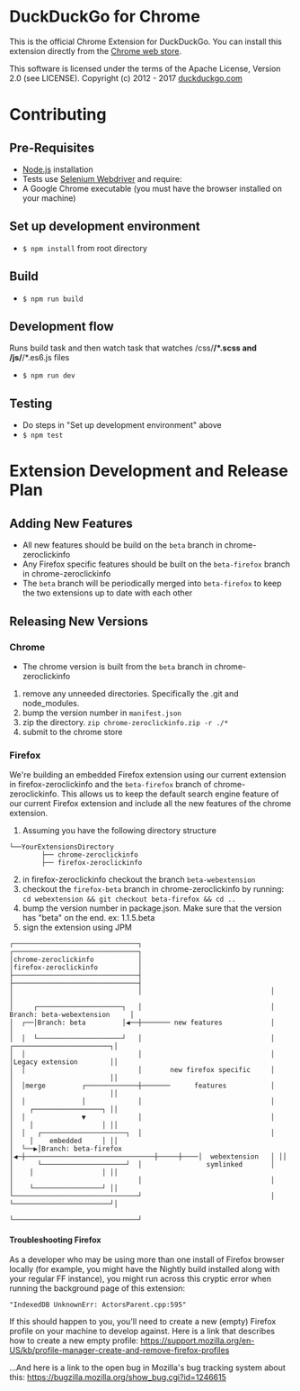 # DuckDuckGo for Chrome

This is the official Chrome Extension for DuckDuckGo. You can install this extension directly from the [Chrome web store](https://chrome.google.com/webstore/detail/duckduckgo-for-chrome/bpphkkgodbfncbcpgopijlfakfgmclao?hl=en).

This software is licensed under the terms of the Apache License, Version 2.0 (see LICENSE). Copyright (c) 2012 - 2017 [duckduckgo.com](https://duckduckgo.com)

# Contributing

## Pre-Requisites
- [Node.js](https://nodejs.org) installation
- Tests use [Selenium Webdriver](http://seleniumhq.github.io/selenium/docs/api/javascript/index.html) and require:
- A Google Chrome executable (you must have the browser installed on your machine)

## Set up development environment
- `$ npm install` from root directory

## Build
- `$ npm run build`

## Development flow
Runs build task and then watch task that watches /css/**/*.scss and /js/**/*.es6.js files
- `$ npm run dev`

## Testing
- Do steps in "Set up development environment" above
- `$ npm test`

# Extension Development and Release Plan

## Adding New Features

- All new features should be build on the `beta` branch in chrome-zeroclickinfo
- Any Firefox specific features should be built on the `beta-firefox` branch in chrome-zeroclickinfo
- The `beta` branch will be periodically merged into `beta-firefox` to keep the two extensions up to date with each other

## Releasing New Versions

### Chrome

- The chrome version is built from the `beta` branch in chrome-zeroclickinfo
1. remove any unneeded directories. Specifically the .git and node_modules.
2. bump the version number in `manifest.json`
3. zip the directory. `zip chrome-zeroclickinfo.zip -r ./*`
4. submit to the chrome store

### Firefox

We're building an embedded Firefox extension using our current extension in firefox-zeroclickinfo and the `beta-firefox` branch of chrome-zeroclickinfo. This allows us to keep the default search engine feature of our current Firefox extension and include all the new features of the chrome extension.

1. Assuming you have the following directory structure

```
└──YourExtensionsDirectory
        ├── chrome-zeroclickinfo
        ├── firefox-zeroclickinfo
```

2. in firefox-zeroclickinfo checkout the branch `beta-webextension`
3. checkout the `firefox-beta` branch in chrome-zeroclickinfo by running: `cd webextension && git checkout beta-firefox && cd ..`
4. bump the version number in package.json. Make sure that the version has "beta" on the end. ex: 1.1.5.beta
5. sign the extension using JPM


```
┌───────────────────────────────┐                                ┌───────────────────────────────┐
│chrome-zeroclickinfo           │                                │firefox-zeroclickinfo          │
├───────────────────────────────┤                                ├───────────────────────────────┤
│                               │                                │                               │
│     ┌─────────────────────┐   │                                │ Branch: beta-webextension     │
│  ┌──│Branch: beta         │◀──┼─────── new features            │                               │
│  │  └─────────────────────┘   │                                │     ┌────────────────────────┐│
│  │                            │                                │     │Legacy extension        ││
│  │                            │       new firefox specific     │     │                        ││
│  │merge         ┌─────────────┼───────      features           │     │                        ││
│  │              │             │                                │     │    ┌─────────────────┐ ││
│  │              ▼             │                                │     │    │                 │ ││
│  │   ┌─────────────────────┐  │                                │     │    │    embedded     │ ││
│  └──▶│Branch: beta-firefox │◀─┼────────────────────────────────┼─────┼────│  webextension   │ ││
│      └─────────────────────┘  │                symlinked       │     │    │                 │ ││
│                               │                                │     │    └─────────────────┘ ││
└───────────────────────────────┘                                │     └────────────────────────┘│
                                                                 └───────────────────────────────┘

```

#### Troubleshooting Firefox

As a developer who may be using more than one install of Firefox browser locally (for example, you might have the Nightly build installed along with your regular FF instance), you might run across this cryptic error when running the background page of this extension: 
```
"IndexedDB UnknownErr: ActorsParent.cpp:595"
```
If this should happen to you, you'll need to create a new (empty) Firefox profile on your machine to develop against. Here is a link that describes how to create a new empty profile:
https://support.mozilla.org/en-US/kb/profile-manager-create-and-remove-firefox-profiles

...And here is a link to the open bug in Mozilla's bug tracking system about this:
https://bugzilla.mozilla.org/show_bug.cgi?id=1246615
